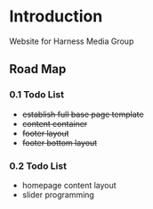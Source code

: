 # Introduction

Website for Harness Media Group

## Road Map

### 0.1 Todo List

* ~~establish full base page template~~
* ~~content container~~
* ~~footer layout~~
* ~~footer bottom layout~~

### 0.2 Todo List

* homepage content layout
* slider programming
